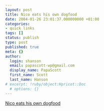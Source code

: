```yaml
---
layout: post
title: Nico eats his own dogfood
date: 2004-01-26 23:01:37.000000000 +01:00
categories:
- quick links
tags: []
status: publish
type: post
published: true
meta: {}
author:
  login: shanson
  email: papascott-wp@gmail.com
  display_name: PapaScott
  first_name: Scott
  last_name: Hanson
# excerpt: !ruby/object:Hpricot::Doc
  # options: {}
---
```

<p><a title="noch'n blogg now at blogg.de" href="http://blogg.lumma.de/">Nico eats his own dogfood</a></p>
